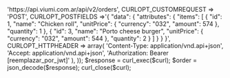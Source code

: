<?php

$curl = curl_init();

curl_setopt_array($curl, array(
  CURLOPT_URL => 'https://api.viumi.com.ar/api/v2/orders',
  CURLOPT_CUSTOMREQUEST => 'POST',  
  CURLOPT_POSTFIELDS =>'{
    "data": {
        "attributes": {
            "items": [
                {
                    "id": 1,
                    "name": "Chicken roll",
                    "unitPrice": {
                        "currency": "032",
                        "amount": 574
                    },
                    "quantity": 1
                },
                {
                    "id": 3,
                    "name": "Porto cheese burger",
                    "unitPrice": {
                        "currency": "032",
                        "amount": 544
                    },
                    "quantity": 2
                }
            ]
        }
    }
}',
  CURLOPT_HTTPHEADER => array(
    'Content-Type: application/vnd.api+json',
    'Accept: application/vnd.api+json',
    'Authorization: Bearer [reemplazar_por_jwt]'
  ),
));

$response = curl_exec($curl);

$order = json_decode($response);

curl_close($curl);